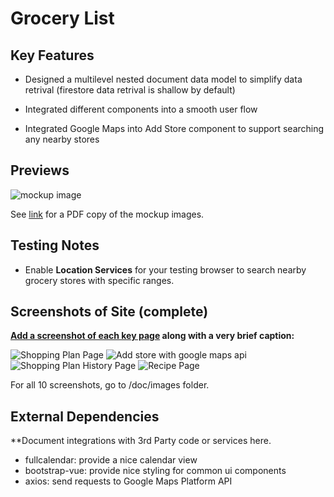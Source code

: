 # Grocery List

## Key Features

* Designed a multilevel nested document data model to simplify data retrival (firestore data retrival is shallow by default)

* Integrated different components into a smooth user flow

* Integrated Google Maps into Add Store component to support searching any nearby stores


## Previews
![mockup image](mockup_image.PNG)

See [link](https://drive.google.com/file/d/1BvZ7-dE-7PnKUyst7JXlUA_u8xhhkbsj/view?usp=sharing) for a PDF copy of the mockup images.


## Testing Notes

* Enable **Location Services** for your testing browser to search nearby grocery stores with specific ranges.



## Screenshots of Site (complete)

**[Add a screenshot of each key page](https://stackoverflow.com/questions/10189356/how-to-add-screenshot-to-readmes-in-github-repository)
along with a very brief caption:**

![Shopping Plan Page](/doc/images/plan.png)
![Add store with google maps api](/doc/images/add-store-1.png)
![Shopping Plan History Page](/doc/images/history.png)
![Recipe Page](/doc/images/recipe.png)

For all 10 screenshots, go to /doc/images folder.

## External Dependencies

**Document integrations with 3rd Party code or services here.

* fullcalendar: provide a nice calendar view
* bootstrap-vue: provide nice styling for common ui components
* axios: send requests to Google Maps Platform API
